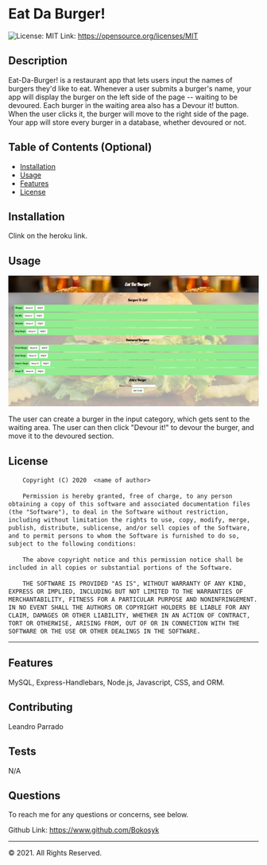 # Eat Da Burger!
![License: MIT](https://img.shields.io/badge/License-MIT-yellow.svg) Link: https://opensource.org/licenses/MIT


## Description 
Eat-Da-Burger! is a restaurant app that lets users input the names of burgers they'd like to eat. Whenever a user submits a burger's name, your app will display the burger on the left side of the page -- waiting to be devoured. Each burger in the waiting area also has a Devour it! button. When the user clicks it, the burger will move to the right side of the page. Your app will store every burger in a database, whether devoured or not.

## Table of Contents (Optional)

* [Installation](#installation)
* [Usage](#usage)
* [Features](#features)
* [License](#license)


## Installation

Clink on the heroku link.

## Usage 

![App Look](./public/assets/Images/Burger.png)

The user can create a burger in the input category, which gets sent to the waiting area. The user can then click "Devour it!" to devour the burger, and move it to the devoured section.

## License

        Copyright (C) 2020  <name of author>
        
        Permission is hereby granted, free of charge, to any person obtaining a copy of this software and associated documentation files (the "Software"), to deal in the Software without restriction, including without limitation the rights to use, copy, modify, merge, publish, distribute, sublicense, and/or sell copies of the Software, and to permit persons to whom the Software is furnished to do so, subject to the following conditions:
        
        The above copyright notice and this permission notice shall be included in all copies or substantial portions of the Software.
        
        THE SOFTWARE IS PROVIDED "AS IS", WITHOUT WARRANTY OF ANY KIND, EXPRESS OR IMPLIED, INCLUDING BUT NOT LIMITED TO THE WARRANTIES OF MERCHANTABILITY, FITNESS FOR A PARTICULAR PURPOSE AND NONINFRINGEMENT. IN NO EVENT SHALL THE AUTHORS OR COPYRIGHT HOLDERS BE LIABLE FOR ANY CLAIM, DAMAGES OR OTHER LIABILITY, WHETHER IN AN ACTION OF CONTRACT, TORT OR OTHERWISE, ARISING FROM, OUT OF OR IN CONNECTION WITH THE SOFTWARE OR THE USE OR OTHER DEALINGS IN THE SOFTWARE.

---

## Features

MySQL, Express-Handlebars, Node.js, Javascript, CSS, and ORM.

## Contributing

Leandro Parrado

## Tests

N/A

## Questions

To reach me for any questions or concerns, see below.

Github Link: https://www.github.com/Bokosyk

---

© 2021. All Rights Reserved.
